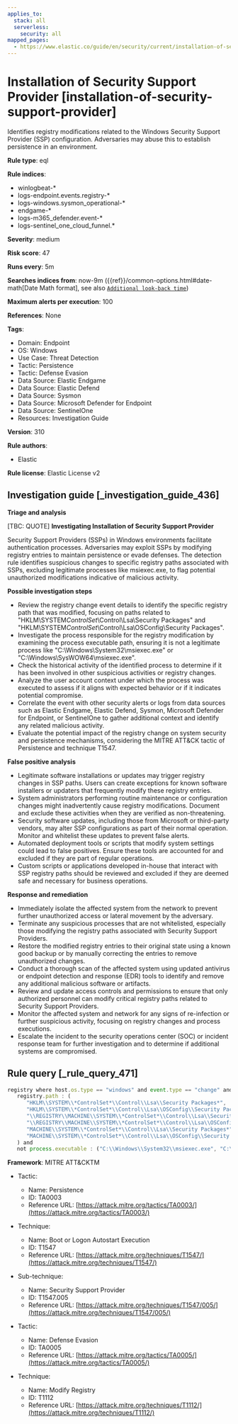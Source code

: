 ```yaml
---
applies_to:
  stack: all
  serverless:
    security: all
mapped_pages:
  - https://www.elastic.co/guide/en/security/current/installation-of-security-support-provider.html
---
```


# Installation of Security Support Provider [installation-of-security-support-provider]

Identifies registry modifications related to the Windows Security Support Provider (SSP) configuration. Adversaries may abuse this to establish persistence in an environment.

**Rule type**: eql

**Rule indices**:

* winlogbeat-*
* logs-endpoint.events.registry-*
* logs-windows.sysmon_operational-*
* endgame-*
* logs-m365_defender.event-*
* logs-sentinel_one_cloud_funnel.*

**Severity**: medium

**Risk score**: 47

**Runs every**: 5m

**Searches indices from**: now-9m ({{ref}}/common-options.html#date-math[Date Math format], see also [`Additional look-back time`](docs-content://solutions/security/detect-and-alert/create-detection-rule.md#rule-schedule))

**Maximum alerts per execution**: 100

**References**: None

**Tags**:

* Domain: Endpoint
* OS: Windows
* Use Case: Threat Detection
* Tactic: Persistence
* Tactic: Defense Evasion
* Data Source: Elastic Endgame
* Data Source: Elastic Defend
* Data Source: Sysmon
* Data Source: Microsoft Defender for Endpoint
* Data Source: SentinelOne
* Resources: Investigation Guide

**Version**: 310

**Rule authors**:

* Elastic

**Rule license**: Elastic License v2

## Investigation guide [_investigation_guide_436]

**Triage and analysis**

[TBC: QUOTE]
**Investigating Installation of Security Support Provider**

Security Support Providers (SSPs) in Windows environments facilitate authentication processes. Adversaries may exploit SSPs by modifying registry entries to maintain persistence or evade defenses. The detection rule identifies suspicious changes to specific registry paths associated with SSPs, excluding legitimate processes like msiexec.exe, to flag potential unauthorized modifications indicative of malicious activity.

**Possible investigation steps**

* Review the registry change event details to identify the specific registry path that was modified, focusing on paths related to "HKLM\SYSTEM*ControlSet*\Control\Lsa\Security Packages" and "HKLM\SYSTEM*ControlSet*\Control\Lsa\OSConfig\Security Packages".
* Investigate the process responsible for the registry modification by examining the process executable path, ensuring it is not a legitimate process like "C:\Windows\System32\msiexec.exe" or "C:\Windows\SysWOW64\msiexec.exe".
* Check the historical activity of the identified process to determine if it has been involved in other suspicious activities or registry changes.
* Analyze the user account context under which the process was executed to assess if it aligns with expected behavior or if it indicates potential compromise.
* Correlate the event with other security alerts or logs from data sources such as Elastic Endgame, Elastic Defend, Sysmon, Microsoft Defender for Endpoint, or SentinelOne to gather additional context and identify any related malicious activity.
* Evaluate the potential impact of the registry change on system security and persistence mechanisms, considering the MITRE ATT&CK tactic of Persistence and technique T1547.

**False positive analysis**

* Legitimate software installations or updates may trigger registry changes in SSP paths. Users can create exceptions for known software installers or updaters that frequently modify these registry entries.
* System administrators performing routine maintenance or configuration changes might inadvertently cause registry modifications. Document and exclude these activities when they are verified as non-threatening.
* Security software updates, including those from Microsoft or third-party vendors, may alter SSP configurations as part of their normal operation. Monitor and whitelist these updates to prevent false alerts.
* Automated deployment tools or scripts that modify system settings could lead to false positives. Ensure these tools are accounted for and excluded if they are part of regular operations.
* Custom scripts or applications developed in-house that interact with SSP registry paths should be reviewed and excluded if they are deemed safe and necessary for business operations.

**Response and remediation**

* Immediately isolate the affected system from the network to prevent further unauthorized access or lateral movement by the adversary.
* Terminate any suspicious processes that are not whitelisted, especially those modifying the registry paths associated with Security Support Providers.
* Restore the modified registry entries to their original state using a known good backup or by manually correcting the entries to remove unauthorized changes.
* Conduct a thorough scan of the affected system using updated antivirus or endpoint detection and response (EDR) tools to identify and remove any additional malicious software or artifacts.
* Review and update access controls and permissions to ensure that only authorized personnel can modify critical registry paths related to Security Support Providers.
* Monitor the affected system and network for any signs of re-infection or further suspicious activity, focusing on registry changes and process executions.
* Escalate the incident to the security operations center (SOC) or incident response team for further investigation and to determine if additional systems are compromised.


## Rule query [_rule_query_471]

```js
registry where host.os.type == "windows" and event.type == "change" and
   registry.path : (
      "HKLM\\SYSTEM\\*ControlSet*\\Control\\Lsa\\Security Packages*",
      "HKLM\\SYSTEM\\*ControlSet*\\Control\\Lsa\\OSConfig\\Security Packages*",
      "\\REGISTRY\\MACHINE\\SYSTEM\\*ControlSet*\\Control\\Lsa\\Security Packages*",
      "\\REGISTRY\\MACHINE\\SYSTEM\\*ControlSet*\\Control\\Lsa\\OSConfig\\Security Packages*",
      "MACHINE\\SYSTEM\\*ControlSet*\\Control\\Lsa\\Security Packages*",
      "MACHINE\\SYSTEM\\*ControlSet*\\Control\\Lsa\\OSConfig\\Security Packages*"
   ) and
   not process.executable : ("C:\\Windows\\System32\\msiexec.exe", "C:\\Windows\\SysWOW64\\msiexec.exe")
```

**Framework**: MITRE ATT&CKTM

* Tactic:

    * Name: Persistence
    * ID: TA0003
    * Reference URL: [https://attack.mitre.org/tactics/TA0003/](https://attack.mitre.org/tactics/TA0003/)

* Technique:

    * Name: Boot or Logon Autostart Execution
    * ID: T1547
    * Reference URL: [https://attack.mitre.org/techniques/T1547/](https://attack.mitre.org/techniques/T1547/)

* Sub-technique:

    * Name: Security Support Provider
    * ID: T1547.005
    * Reference URL: [https://attack.mitre.org/techniques/T1547/005/](https://attack.mitre.org/techniques/T1547/005/)

* Tactic:

    * Name: Defense Evasion
    * ID: TA0005
    * Reference URL: [https://attack.mitre.org/tactics/TA0005/](https://attack.mitre.org/tactics/TA0005/)

* Technique:

    * Name: Modify Registry
    * ID: T1112
    * Reference URL: [https://attack.mitre.org/techniques/T1112/](https://attack.mitre.org/techniques/T1112/)



